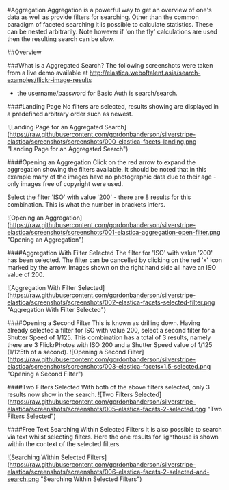 #Aggregation
Aggregation is a powerful way to get an overview of one's data as well as
provide filters for searching.  Other than the common paradigm of faceted
searching it is possible to calculate statistics.  These can be nested
arbitrarily.  Note however if 'on the fly' calculations are used then the
resulting search can be slow.

##Overview

###What is a Aggregated Search?
The following screenshots were taken from a live demo available at
http://elastica.weboftalent.asia/search-examples/flickr-image-results
- the username/password for Basic Auth is search/search.

####Landing Page
No filters are selected, results showing are displayed in a predefined arbitrary
order such as newest.

![Landing Page for an Aggregated Search]
(https://raw.githubusercontent.com/gordonbanderson/silverstripe-elastica/screenshots/screenshots/000-elastica-facets-landing.png
"Landing Page for an Aggregated Search")

####Opening an Aggregation
Click on the red arrow to expand the aggregation showing the filters available.
It should be noted that in this example many of the images have no photographic
data due to their age - only images free of copyright were used.

Select the filter 'ISO' with value '200' - there are 8 results for this
combination.  This is what the number in brackets infers.

![Opening an Aggregation]
(https://raw.githubusercontent.com/gordonbanderson/silverstripe-elastica/screenshots/screenshots/001-elastica-aggregation-open-filter.png
"Opening an Aggregation")

####Aggregation With Filter Selected
The filter for 'ISO' with value '200' has been selected.  The filter can be
cancelled by clicking on the red 'x' icon marked by the arrow.  Images shown on
the right hand side all have an ISO value of 200.

![Aggregation With Filter Selected]
(https://raw.githubusercontent.com/gordonbanderson/silverstripe-elastica/screenshots/screenshots/002-elastica-facets-selected-filter.png
"Aggregation With Filter Selected")

####Opening a Second Filter
This is known as drilling down.  Having already selected a filter for ISO with
value 200, select a second filter for a Shutter Speed of 1/125.  This
combination has a total of 3 results, namely there are 3 FlickrPhotos with ISO
200 and a Shutter Speed value of 1/125 (1/125th of a second).
![Opening a Second Filter]
(https://raw.githubusercontent.com/gordonbanderson/silverstripe-elastica/screenshots/screenshots/003-elastica-facetsx1.5-selected.png
"Opening a Second Filter")

####Two Filters Selected
With both of the above filters selected, only 3 results now show in the search.
![Two Filters Selected]
(https://raw.githubusercontent.com/gordonbanderson/silverstripe-elastica/screenshots/screenshots/005-elastica-facets-2-selected.png
"Two Filters Selected")

####Free Text Searching Within Selected Filters
It is also possible to search via text whilst selecting filters.  Here the one
results for lighthouse is shown within the context of the selected filters.

![Searching Within Selected Filters]
(https://raw.githubusercontent.com/gordonbanderson/silverstripe-elastica/screenshots/screenshots/006-elastica-facets-2-selected-and-search.png
"Searching Within Selected Filters")
